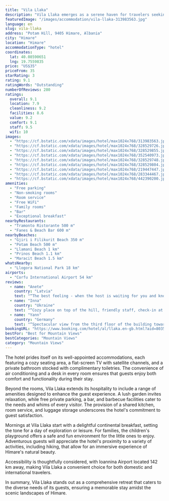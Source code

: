 ```yaml
---
title: "Vila Llaka"
description: "Vila Llaka emerges as a serene haven for travelers seeking the perfect blend of comfort and adventure in Himare."
featuredImage: "/images/accommodation/vila-llaka-313983563.jpg"
language: en
slug: vila-llaka
address: "Potam Hill, 9405 Himare, Albania"
city: "Himare"
location: "Himare"
accommodationType: "hotel"
coordinates:
  lat: 40.08590651
  lng: 19.7559835
price: "US$35"
priceFrom: 35
starRating: 3
rating: 9.1
ratingWords: "Outstanding"
numberOfReviews: 280
ratings:
  overall: 9.1
  location: 7.9
  cleanliness: 9.2
  facilities: 8.6
  value: 9.2
  comfort: 9.1
  staff: 9.5
  wifi: 10
images:
  - "https://cf.bstatic.com/xdata/images/hotel/max1024x768/313983563.jpg?k=15890062818c83d8bf52edd11b6c5b01bb68d3e0a7002385efa51b74c51b9ed2&o=&hp=1"
  - "https://cf.bstatic.com/xdata/images/hotel/max1024x768/328529726.jpg?k=994b453558b4c8af38140a38b3550c2dc1fca0148debe9223e00b8755baf74e2&o=&hp=1"
  - "https://cf.bstatic.com/xdata/images/hotel/max1024x768/328529855.jpg?k=d9bf2fe91cb5671a861f0f523bf45d007a3b569290ba15fe2ed6becdcd057ed4&o=&hp=1"
  - "https://cf.bstatic.com/xdata/images/hotel/max1024x768/352540973.jpg?k=d3a0d8f40dedfa2cd782d40263212c73c698ac62feb4fc0a55965a0b70a50534&o=&hp=1"
  - "https://cf.bstatic.com/xdata/images/hotel/max1024x768/328529748.jpg?k=7ffcd95483b2b5b109fafd899e4de903296609e1fd479d10b384a2c5234eb7e9&o=&hp=1"
  - "https://cf.bstatic.com/xdata/images/hotel/max1024x768/328529804.jpg?k=64d0d766e5434c3d5c81b35b3b541b64d2c6671cd34b134eb9a5d1b1396e41b6&o=&hp=1"
  - "https://cf.bstatic.com/xdata/images/hotel/max1024x768/219447447.jpg?k=03882af8f21b77a82a5bac1fb578aebdac1bbda9dcac98d7d295111554f20041&o=&hp=1"
  - "https://cf.bstatic.com/xdata/images/hotel/max1024x768/283344467.jpg?k=c477a1b5785d363d639db193a108714681d2cdcb1494272b59a22eaef9187a66&o=&hp=1"
  - "https://cf.bstatic.com/xdata/images/hotel/max1024x768/442390200.jpg?k=fd31b421776e77c35a05d51b992838901bac96b836f345aafe6438a0c4698904&o=&hp=1"
amenities:
  - "Free parking"
  - "Non-smoking rooms"
  - "Room service"
  - "Free WiFi"
  - "Family rooms"
  - "Bar"
  - "Exceptional breakfast"
nearbyRestaurants:
  - "Tramonto Ristorante 500 m"
  - "Fanes & Beach Bar 600 m"
nearbyBeaches:
  - "Gjiri i Filikurit Beach 350 m"
  - "Potam Beach 500 m"
  - "Llamani Beach 1 km"
  - "Prinos Beach 1.1 km"
  - "Maracit Beach 1.5 km"
whatsNearby:
  - "Llogora National Park 18 km"
airports:
  - "Corfu International Airport 54 km"
reviews:
  - name: "Anete"
    country: "Latvia"
    text: "“The best feeling - when the host is waiting for you and knows your name. Dont be afraid of the little offroad that takes you you to the vila. It is worth it.”"
  - name: "Inna"
    country: "Ukraine"
    text: "“Cozy place on top of the hill, friendly staff, check-in at any time, delicious breakfast, amazing air filled with the smell of coniferous trees, sea view from the room and a beautiful view of the village. quiet place for a relaxing holiday”"
  - name: "Yann"
    country: "Germany"
    text: "“Spectacular view from the third floor of the building towards the sea! That was the reason for our booking and we were not disappointed. Just be sure to be at the sea side as there are also rooms on the other side towards the mountains. Great...”"
bookingURL: "https://www.booking.com/hotel/al/llaka.en-gb.html?aid=8035640"
bestFor: "Best for Mountain Views"
bestCategories: "Mountain Views"
category: "Mountain Views"
---
```


The hotel prides itself on its well-appointed accommodations, each featuring a cozy seating area, a flat-screen TV with satellite channels, and a private bathroom stocked with complimentary toiletries. The convenience of air conditioning and a desk in every room ensures that guests enjoy both comfort and functionality during their stay.

Beyond the rooms, Vila Llaka extends its hospitality to include a range of amenities designed to enhance the guest experience. A lush garden invites relaxation, while free private parking, a bar, and barbecue facilities cater to the needs and whims of every visitor. The provision of a shared kitchen, room service, and luggage storage underscores the hotel's commitment to guest satisfaction.

Mornings at Vila Llaka start with a delightful continental breakfast, setting the tone for a day of exploration or leisure. For families, the children's playground offers a safe and fun environment for the little ones to enjoy. Adventurous guests will appreciate the hotel's proximity to a variety of activities, including hiking, that allow for an immersive experience of Himare's natural beauty.

Accessibility is thoughtfully considered, with Ioannina Airport located 142 km away, making Vila Llaka a convenient choice for both domestic and international travelers.

In summary, Vila Llaka stands out as a comprehensive retreat that caters to the diverse needs of its guests, ensuring a memorable stay amidst the scenic landscapes of Himare.
